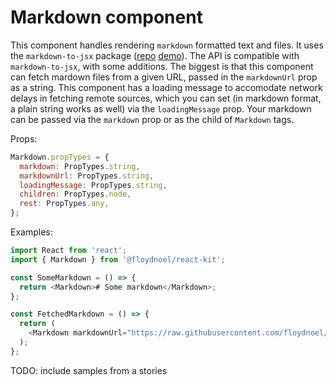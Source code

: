 # Markdown component

This component handles rendering `markdown` formatted text and files. It uses the `markdown-to-jsx` package ([repo](https://github.com/probablyup/markdown-to-jsx/) [demo](https://probablyup.com/markdown-to-jsx/)). The API is compatible with `markdown-to-jsx`, with some additions. The biggest is that this component can fetch mardown files from a given URL, passed in the `markdownUrl` prop as a string. This component has a loading message to accomodate network delays in fetching remote sources, which you can set (in markdown format, a plain string works as well) via the `loadingMessage` prop. Your markdown can be passed via the `markdown` prop or as the child of `Markdown` tags.

Props:

```js
Markdown.propTypes = {
  markdown: PropTypes.string,
  markdownUrl: PropTypes.string,
  loadingMessage: PropTypes.string,
  children: PropTypes.node,
  rest: PropTypes.any,
};
```

Examples:

```js
import React from 'react';
import { Markdown } from '@floydnoel/react-kit';

const SomeMarkdown = () => {
  return <Markdown># Some markdown</Markdown>;
};

const FetchedMarkdown = () => {
  return (
    <Markdown markdownUrl="https://raw.githubusercontent.com/floydnoel/exceldate/1.1.0/README.md" />
  );
};
```

TODO: include samples from a stories

